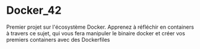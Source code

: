 # Docker_42
Premier projet sur l'écosystème Docker. Apprenez à réfléchir en containers à travers ce sujet, qui vous fera manipuler le binaire docker et créer vos premiers containers avec des Dockerfiles
